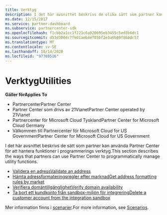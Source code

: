 ```yaml
---
title: Verktyg
description: I det här avsnittet beskrivs de olika sätt som partner kan använda för att hantera funktioner i program mässigt med hjälp av Partner Center.
ms.date: 12/15/2017
ms.service: partner-dashboard
ms.subservice: partnercenter-sdk
ms.openlocfilehash: f1cbb2a1cc1f221c6a920695eb3455c5ed3b6dc1
ms.sourcegitcommit: d53d300dc7fb01aeb4ef85bf2e3a6b80f868dc57
ms.translationtype: MT
ms.contentlocale: sv-SE
ms.lasthandoff: 10/14/2020
ms.locfileid: "97769516"
---
```

# <a name="utilities"></a><span data-ttu-id="86ca6-103">Verktyg</span><span class="sxs-lookup"><span data-stu-id="86ca6-103">Utilities</span></span>

<span data-ttu-id="86ca6-104">**Gäller för**</span><span class="sxs-lookup"><span data-stu-id="86ca6-104">**Applies To**</span></span>

- <span data-ttu-id="86ca6-105">Partnercenter</span><span class="sxs-lookup"><span data-stu-id="86ca6-105">Partner Center</span></span>
- <span data-ttu-id="86ca6-106">Partner Center som drivs av 21Vianet</span><span class="sxs-lookup"><span data-stu-id="86ca6-106">Partner Center operated by 21Vianet</span></span>
- <span data-ttu-id="86ca6-107">Partnercenter för Microsoft Cloud Tyskland</span><span class="sxs-lookup"><span data-stu-id="86ca6-107">Partner Center for Microsoft Cloud Germany</span></span>
- <span data-ttu-id="86ca6-108">Välkommen till Partnercenter för Microsoft Cloud for US Government</span><span class="sxs-lookup"><span data-stu-id="86ca6-108">Partner Center for Microsoft Cloud for US Government</span></span>

<span data-ttu-id="86ca6-109">I det här avsnittet beskrivs de sätt som partner kan använda Partner Center för att hantera funktioner i programmerings verktyg.</span><span class="sxs-lookup"><span data-stu-id="86ca6-109">This section describes the ways that partners can use Partner Center to programmatically manage utility functions.</span></span>

- [<span data-ttu-id="86ca6-110">Validera en adress</span><span class="sxs-lookup"><span data-stu-id="86ca6-110">Validate an address</span></span>](validate-an-address.md)
- [<span data-ttu-id="86ca6-111">Hämta adressformateringsregler efter marknad</span><span class="sxs-lookup"><span data-stu-id="86ca6-111">Get address formatting rules by market</span></span>](get-market-specific-validation-data.md)
- [<span data-ttu-id="86ca6-112">Verifiera domäntillgänglighet</span><span class="sxs-lookup"><span data-stu-id="86ca6-112">Verify domain availability</span></span>](verify-domain-availability.md)
- [<span data-ttu-id="86ca6-113">Ta bort ett kundkonto från sandbox-miljön för integrering</span><span class="sxs-lookup"><span data-stu-id="86ca6-113">Delete a customer account from the integration sandbox</span></span>](delete-a-customer-account-from-the-integration-sandbox.md)

<span data-ttu-id="86ca6-114">Mer information finns i [scenarier](scenarios.md).</span><span class="sxs-lookup"><span data-stu-id="86ca6-114">For more information, see [Scenarios](scenarios.md).</span></span>